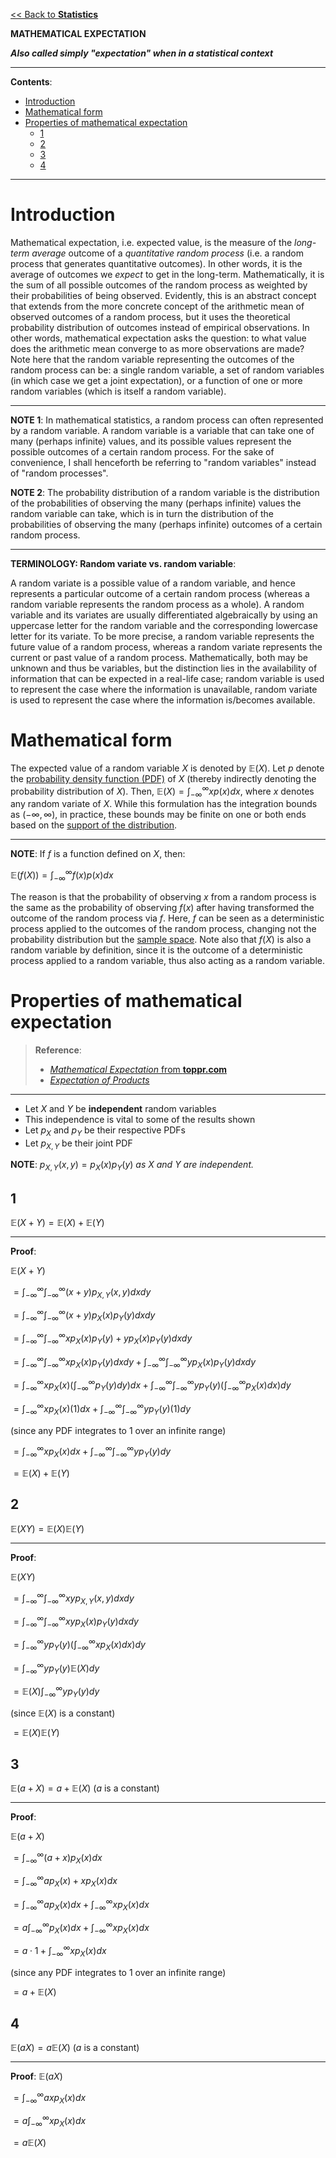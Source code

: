 <head>
  <script>
    MathJax = {tex: {inlineMath: [['$', '$']]}};
  </script>
  <script id="MathJax-script" async
    src="https://cdn.jsdelivr.net/npm/mathjax@3/es5/tex-chtml.js">
  </script>
</head>

[<< Back to **Statistics**](https://pranav-gopalkrishna.github.io/statistics)

**MATHEMATICAL EXPECTATION**

**_Also called simply "expectation" when in a statistical context_**

---

**Contents**:

- [Introduction](#introduction)
- [Mathematical form](#mathematical-form)
- [Properties of mathematical expectation](#properties-of-mathematical-expectation)
  - [1](#1)
  - [2](#2)
  - [3](#3)
  - [4](#4)

---

# Introduction
Mathematical expectation, i.e. expected value, is the measure of the _long-term average_ outcome of a _quantitative random process_ (i.e. a random process that generates quantitative outcomes). In other words, it is the average of outcomes we _expect_ to get in the long-term. Mathematically, it is the sum of all possible outcomes of the random process as weighted by their probabilities of being observed. Evidently, this is an abstract concept that extends from the more concrete concept of the arithmetic mean of observed outcomes of a random process, but it uses the theoretical probability distribution of outcomes instead of empirical observations. In other words, mathematical expectation asks the question: to what value does the arithmetic mean converge to as more observations are made? Note here that the random variable representing the outcomes of the random process can be: a single random variable, a set of random variables (in which case we get a joint expectation), or a function of one or more random variables (which is itself a random variable).

---

**NOTE 1**: In mathematical statistics, a random process can often represented by a random variable. A random variable is a variable that can take one of many (perhaps infinite) values, and its possible values represent the possible outcomes of a certain random process. For the sake of convenience, I shall henceforth be referring to "random variables" instead of "random processes".

**NOTE 2**: The probability distribution of a random variable is the distribution of the probabilities of observing the many (perhaps infinite) values the random variable can take, which is in turn the distribution of the probabilities of observing the many (perhaps infinite) outcomes of a certain random process.

---

**TERMINOLOGY: Random variate vs. random variable**:

A random variate is a possible value of a random variable, and hence represents a particular outcome of a certain random process (whereas a random variable represents the random process as a whole). A random variable and its variates are usually differentiated algebraically by using an uppercase letter for the random variable and the corresponding lowercase letter for its variate. To be more precise, a random variable represents the future value of a random process, whereas a random variate represents the current or past value of a random process. Mathematically, both may be unknown and thus be variables, but the distinction lies in the availability of information that can be expected in a real-life case; random variable is used to represent the case where the information is unavailable, random variate is used to represent the case where the information is/becomes available.

# Mathematical form
The expected value of a random variable $X$ is denoted by $\mathbb{E}(X)$. Let $p$ denote the [probability density function (PDF)](https://pranav-gopalkrishna.github.io/statistics/quantifying-probability.html#probability-density-function) of $X$ (thereby indirectly denoting the probability distribution of $X$). Then, $\mathbb{E}(X) = \int_{-\infty}^{\infty} x p(x) dx$, where $x$ denotes any random variate of $X$. While this formulation has the integration bounds as $(-\infty, \infty)$, in practice, these bounds may be finite on one or both ends based on the [support of the distribution](https://pranav-gopalkrishna.github.io/statistics/approximating-distributions.html#21-support-of-a-distribution).

---

**NOTE**: If $f$ is a function defined on $X$, then:

$\displaystyle \mathbb{E}(f(X)) = \int_{-\infty}^{\infty} f(x) p(x) dx$

The reason is that the probability of observing $x$ from a random process is the same as the probability of observing $f(x)$ after having transformed the outcome of the random process via $f$. Here, $f$ can be seen as a deterministic process applied to the outcomes of the random process, changing not the probability distribution but the [sample space](https://pranav-gopalkrishna.github.io/statistics/quantifying-probability.html#terminology-checkpoint). Note also that $f(X)$ is also a random variable by definition, since it is the outcome of a deterministic process applied to a random variable, thus also acting as a random variable.

# Properties of mathematical expectation
> **Reference**:
> 
> - [_Mathematical Expectation_ from **toppr.com**](https://www.toppr.com/guides/fundamentals-of-business-mathematics-and-statistics/probability/mathematical-expectation/)
> - [_Expectation of Products_](https://library.fiveable.me/key-terms/statistical-inference/expectation-of-products)

---

- Let $X$ and $Y$ be **independent** random variables
- This independence is vital to some of the results shown
- Let $p_X$ and $p_Y$ be their respective PDFs
- Let $p_{X,Y}$ be their joint PDF

**NOTE**: $p_{X,Y}(x, y) = p_X(x)p_Y(y)$ _as_ $X$ _and_ $Y$ _are independent._

## 1
$\mathbb{E}(X + Y) = \mathbb{E}(X) + \mathbb{E}(Y)$

---

**Proof**:

$\mathbb{E}(X + Y)$

$\displaystyle = \int_{-\infty}^{\infty} \int_{-\infty}^{\infty} (x + y) p_{X,Y}(x, y) dxdy$

$\displaystyle = \int_{-\infty}^{\infty} \int_{-\infty}^{\infty} (x + y) p_X(x)p_Y(y) dxdy$

$\displaystyle = \int_{-\infty}^{\infty} \int_{-\infty}^{\infty} x p_X(x)p_Y(y) + y p_X(x)p_Y(y) dxdy$

$\displaystyle = \int_{-\infty}^{\infty} \int_{-\infty}^{\infty} x p_X(x)p_Y(y) dxdy + \int_{-\infty}^{\infty} \int_{-\infty}^{\infty} y p_X(x)p_Y(y) dxdy$

$\displaystyle = \int_{-\infty}^{\infty} x p_X(x) (\int_{-\infty}^{\infty} p_Y(y) dy)dx + \int_{-\infty}^{\infty} \int_{-\infty}^{\infty} y p_Y(y)(\int_{-\infty}^{\infty} p_X(x) dx)dy$

$\displaystyle = \int_{-\infty}^{\infty} x p_X(x) (1)dx + \int_{-\infty}^{\infty} \int_{-\infty}^{\infty} y p_Y(y)(1)dy$

(since any PDF integrates to 1 over an infinite range)

$\displaystyle = \int_{-\infty}^{\infty} x p_X(x)dx + \int_{-\infty}^{\infty} \int_{-\infty}^{\infty} y p_Y(y)dy$

$= \mathbb{E}(X) + \mathbb{E}(Y)$

## 2
$\mathbb{E}(XY) = \mathbb{E}(X)\mathbb{E}(Y)$

---

**Proof**:

$\mathbb{E}(XY)$

$\displaystyle = \int_{-\infty}^{\infty} \int_{-\infty}^{\infty} xy p_{X,Y}(x, y) dxdy$

$\displaystyle = \int_{-\infty}^{\infty} \int_{-\infty}^{\infty} xy p_X(x)p_Y(y) dxdy$

$\displaystyle = \int_{-\infty}^{\infty} y p_Y(y) (\int_{-\infty}^{\infty} x p_X(x) dx)dy$

$\displaystyle = \int_{-\infty}^{\infty} y p_Y(y) \mathbb{E}(X) dy$

$\displaystyle = \mathbb{E}(X) \int_{-\infty}^{\infty} y p_Y(y) dy$

(since $\mathbb{E}(X)$ is a constant)

$= \mathbb{E}(X) \mathbb{E}(Y)$

## 3
$\mathbb{E}(a + X) = a + \mathbb{E}(X)$ ($a$ is a constant)

---

**Proof**:

$\mathbb{E}(a + X)$

$\displaystyle = \int_{-\infty}^{\infty} (a + x) p_X(x) dx$

$\displaystyle = \int_{-\infty}^{\infty} a p_X(x) + x p_X(x) dx$

$\displaystyle = \int_{-\infty}^{\infty} a p_X(x) dx + \int_{-\infty}^{\infty} x p_X(x) dx$

$\displaystyle = a \int_{-\infty}^{\infty} p_X(x) dx + \int_{-\infty}^{\infty} x p_X(x) dx$

$\displaystyle = a \cdot 1 + \int_{-\infty}^{\infty} x p_X(x) dx$

(since any PDF integrates to 1 over an infinite range)

$= a + \mathbb{E}(X)$

## 4
$\mathbb{E}(aX) = a \mathbb{E}(X)$ ($a$ is a constant)

---

**Proof**:
$\mathbb{E}(aX)$

$\displaystyle = \int_{-\infty}^{\infty} ax p_X(x) dx$

$\displaystyle = a \int_{-\infty}^{\infty} x p_X(x) dx$

$= a \mathbb{E}(X)$